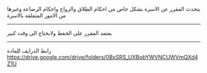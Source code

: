 يتحدث المقرر عن الاسرة بشكل خاص من احكام الطلاق والزواج واحكام الرضاعة وغيرها من الامور المتعلقة بالاسرة

---
يعتمد المقرر على الحفظ ولايحتاج الى وقت كبير

---
رابط الدرايف للمادة
https://drive.google.com/drive/folders/0BxSRS_UXBobYWVNCUWVmQXd4Z1U
